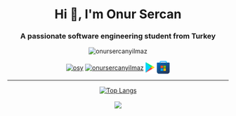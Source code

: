 


<h1 align="center">Hi 👋, I'm Onur Sercan</h1>
<h3 align="center">A passionate software engineering student from Turkey</h3>


<div align="center">
<p> <img src="https://komarev.com/ghpvc/?username=onursercanyilmaz" alt="onursercanyilmaz" /> </p>
</div>

</p>


<div align="center">
<a href="https://linkedin.com/in/osy"  align="center" target="blank"><img align="center" src="https://upload.wikimedia.org/wikipedia/commons/thumb/c/ca/LinkedIn_logo_initials.png/768px-LinkedIn_logo_initials.png" alt="osy" height="30" width="30" /></a>
<a href="https://kaggle.com/onursercanyilmaz" target="blank"><img align="center" src="https://cdn3.iconfinder.com/data/icons/logos-and-brands-adobe/512/189_Kaggle-512.png" alt="onursercanyilmaz" height="30" width="30" /></a><a href="https://play.google.com/store/apps/developer?id=Onur+Sercan+Y%C4%B1lmaz&hl=tr" target="blank"><img align="center" src="https://raw.githubusercontent.com/onursercanyilmaz/onursercanyilmaz/5ab6c5b0670dd758d84196f8c6a1cb8d01e52141/images/play_store.svg" alt="onursercanyilmaz" height="30" width="30" /></a><a href="https://www.microsoft.com/tr-tr/search/explore?q=Published+by+Onur+Sercan+Y%C4%B1lmaz" target="blank"><img align="center" src="https://raw.githubusercontent.com/onursercanyilmaz/onursercanyilmaz/master/images/msStore.png" alt="onursercanyilmaz" height="30" width="30" /></a>


<hr class="solid">
 
 [![Top Langs](https://github-readme-stats.vercel.app/api/top-langs/?username=onursercanyilmaz&layout=compact)](https://github.com/onursercanyilmaz)
<p> <img align="center" src="https://github-readme-stats.vercel.app/api?username=onursercanyilmaz&show_icons=true&theme=algolia" ;"alt="onursercanyilmaz" /></p>
<p align="center">



</div>

